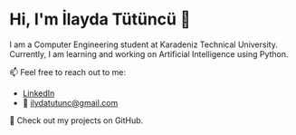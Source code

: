 # Hi, I'm İlayda Tütüncü 👋

I am a Computer Engineering student at Karadeniz Technical University.  
Currently, I am learning and working on Artificial Intelligence using Python.

📫 Feel free to reach out to me:  
- [LinkedIn](https://www.linkedin.com/in/ilayda-tutuncu-aa6b39231/)  
- 📧 ilydatutunc@gmail.com

🚀 Check out my projects on GitHub.


<!--
**ilydatutunc/ilydatutunc** is a ✨ _special_ ✨ repository because its `README.md` (this file) appears on your GitHub profile.

Here are some ideas to get you started:

- 🔭 I’m currently working on ...
- 🌱 I’m currently learning ...
- 👯 I’m looking to collaborate on ...
- 🤔 I’m looking for help with ...
- 💬 Ask me about ...
- 📫 How to reach me: ...
- 😄 Pronouns: ...
- ⚡ Fun fact: ...
-->
